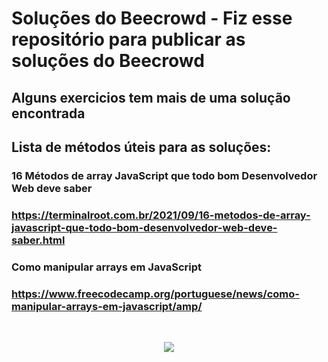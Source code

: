 # Soluções do Beecrowd - Fiz esse repositório para publicar as soluções do Beecrowd
## Alguns exercicios tem mais de uma solução encontrada

## Lista de métodos úteis para as soluções:


### 16 Métodos de array JavaScript que todo bom Desenvolvedor Web deve saber
### https://terminalroot.com.br/2021/09/16-metodos-de-array-javascript-que-todo-bom-desenvolvedor-web-deve-saber.html

### Como manipular arrays em JavaScript
### https://www.freecodecamp.org/portuguese/news/como-manipular-arrays-em-javascript/amp/

<br>

<p align="center">
<img src="http://img.shields.io/static/v1?label=STATUS&message=EM%20DESENVOLVIMENTO&color=GREEN&style=for-the-badge"/>
</p>

